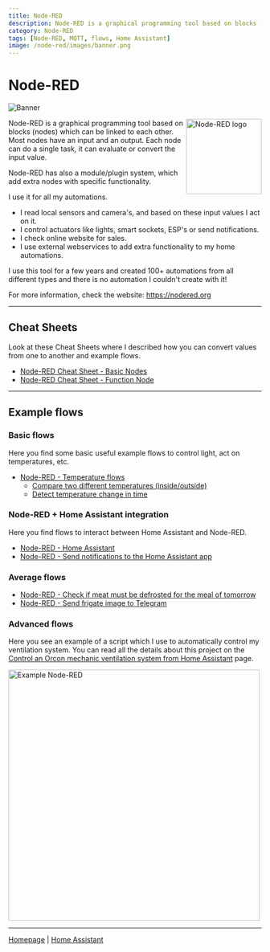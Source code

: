 ```yaml
---
title: Node-RED
description: Node-RED is a graphical programming tool based on blocks (nodes) which can be linked to each other to create automations.
category: Node-RED
tags: [Node-RED, MQTT, flows, Home Assistant]
image: /node-red/images/banner.png
---
```

# Node-RED

![Banner](images/banner.png)

<img style="float: right;" src="images/node-red_logo.png" alt="Node-RED logo" width="150px">

Node-RED is a graphical programming tool based on blocks (nodes) which can be linked to each other. 
Most nodes have an input and an output. Each node can do a single task, it can evaluate or convert the input value. 

Node-RED has also a module/plugin system, which add extra nodes with specific functionality.

I use it for all my automations. 
* I read local sensors and camera's, and based on these input values I act on it.
* I control actuators like lights, smart sockets, ESP's or send notifications.
* I check online website for sales.
* I use external webservices to add extra functionality to my home automations.

I use this tool for a few years and created 100+ automations from all different types and there is no automation I couldn't create with it!

For more information, check the website: https://nodered.org

---

## Cheat Sheets
Look at these Cheat Sheets where I described how you can convert values from one to another and example flows.

* [Node-RED Cheat Sheet - Basic Nodes](node-red_cheatsheet-basic_nodes)
* [Node-RED Cheat Sheet - Function Node](node-red_cheatsheet-function_node)

---

## Example flows

### Basic flows

Here you find some basic useful example flows to control light, act on temperatures, etc.

* [Node-RED - Temperature flows](node-red_temperature_flows)
  * [Compare two different temperatures (inside/outside)](node-red_diff_different_sensors)
  * [Detect temperature change in time](node-red_diff_in_time)

###  Node-RED + Home Assistant integration

Here you find flows to interact between Home Assistant and Node-RED.

* [Node-RED - Home Assistant](node-red_home-assistant)
* [Node-RED - Send notifications to the Home Assistant app](node-red_home-assistant_notifications)

### Average flows

* [Node-RED - Check if meat must be defrosted for the meal of tomorrow](../homeassistant/homeassistant_dashboard_mealie#out-of-the-freezer-the-evening-before)
* [Node-RED - Send frigate image to Telegram](node-red_frigate_image_notification)

### Advanced flows
Here you see an example of a script which I use to automatically control my ventilation system.
You can read all the details about this project on the [Control an Orcon mechanic ventilation system from Home Assistant](../esphome/orcon_mechanic_ventilation) page.

<a href="../esphome/orcon_images/script_node-red.png" target="_blank">
<img src="../esphome/orcon_images/script_node-red.png" alt="Example Node-RED" style="width:500px">
</a>

---
[Homepage](../index) | [Home Assistant](../homeassistant/index) 